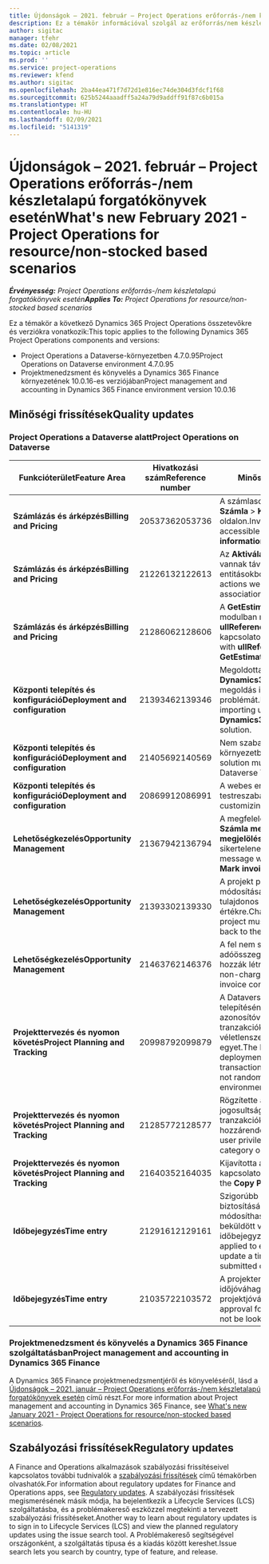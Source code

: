 ```yaml
---
title: Újdonságok – 2021. február – Project Operations erőforrás-/nem készletalapú forgatókönyvek esetén
description: Ez a témakör információval szolgál az erőforrás/nem készletalapú forgatókönyvek projektjeihez tartozó minőségi frissítésekről, amelyek a Project Operations 2021 februári kiadásában váltak elérhetővé.
author: sigitac
manager: tfehr
ms.date: 02/08/2021
ms.topic: article
ms.prod: ''
ms.service: project-operations
ms.reviewer: kfend
ms.author: sigitac
ms.openlocfilehash: 2ba44ea471f7d72d1e816ec74de304d3fdcf1f68
ms.sourcegitcommit: 625b5244aaadff5a24a79d9addff91f87c6b015a
ms.translationtype: HT
ms.contentlocale: hu-HU
ms.lasthandoff: 02/09/2021
ms.locfileid: "5141319"
---
```

# <a name="whats-new-february-2021---project-operations-for-resourcenon-stocked-based-scenarios"></a><span data-ttu-id="7bef8-103">Újdonságok – 2021. február – Project Operations erőforrás-/nem készletalapú forgatókönyvek esetén</span><span class="sxs-lookup"><span data-stu-id="7bef8-103">What's new February 2021 - Project Operations for resource/non-stocked based scenarios</span></span>

<span data-ttu-id="7bef8-104">_**Érvényesség:** Project Operations erőforrás-/nem készletalapú forgatókönyvek esetén_</span><span class="sxs-lookup"><span data-stu-id="7bef8-104">_**Applies To:** Project Operations for resource/non-stocked based scenarios_</span></span>

<span data-ttu-id="7bef8-105">Ez a témakör a következő Dynamics 365 Project Operations összetevőkre és verziókra vonatkozik:</span><span class="sxs-lookup"><span data-stu-id="7bef8-105">This topic applies to the following Dynamics 365 Project Operations components and versions:</span></span>

- <span data-ttu-id="7bef8-106">Project Operations a Dataverse-környezetben 4.7.0.95</span><span class="sxs-lookup"><span data-stu-id="7bef8-106">Project Operations on Dataverse environment 4.7.0.95</span></span>
- <span data-ttu-id="7bef8-107">Projektmenedzsment és könyvelés a Dynamics 365 Finance környezetének 10.0.16-es verziójában</span><span class="sxs-lookup"><span data-stu-id="7bef8-107">Project management and accounting in Dynamics 365 Finance environment version 10.0.16</span></span> 

## <a name="quality-updates"></a><span data-ttu-id="7bef8-108">Minőségi frissítések</span><span class="sxs-lookup"><span data-stu-id="7bef8-108">Quality updates</span></span>

### <a name="project-operations-on-dataverse"></a><span data-ttu-id="7bef8-109">Project Operations a Dataverse alatt</span><span class="sxs-lookup"><span data-stu-id="7bef8-109">Project Operations on Dataverse</span></span>

| <span data-ttu-id="7bef8-110">**Funkcióterület**</span><span class="sxs-lookup"><span data-stu-id="7bef8-110">**Feature Area**</span></span> | <span data-ttu-id="7bef8-111">**Hivatkozási szám**</span><span class="sxs-lookup"><span data-stu-id="7bef8-111">**Reference number**</span></span> | <span data-ttu-id="7bef8-112">**Minőségi frissítés**</span><span class="sxs-lookup"><span data-stu-id="7bef8-112">**Quality update**</span></span> |
| --- | --- | --- |
| <span data-ttu-id="7bef8-113">**Számlázás és árképzés**</span><span class="sxs-lookup"><span data-stu-id="7bef8-113">**Billing and Pricing**</span></span> | <span data-ttu-id="7bef8-114">2053736</span><span class="sxs-lookup"><span data-stu-id="7bef8-114">2053736</span></span> | <span data-ttu-id="7bef8-115">A számlasor részletei most már elérhetők a **Számla** > **Kapcsolódó információk** oldalon.</span><span class="sxs-lookup"><span data-stu-id="7bef8-115">Invoice line details are now accessible by going to **Invoice** > **Related information**.</span></span> |
| <span data-ttu-id="7bef8-116">**Számlázás és árképzés**</span><span class="sxs-lookup"><span data-stu-id="7bef8-116">**Billing and Pricing**</span></span> | <span data-ttu-id="7bef8-117">2122613</span><span class="sxs-lookup"><span data-stu-id="7bef8-117">2122613</span></span> | <span data-ttu-id="7bef8-118">Az **Aktiválás** és **Inaktiválás** műveletek el vannak távolítva az **Árlista** társítási entitásokból.</span><span class="sxs-lookup"><span data-stu-id="7bef8-118">The **Activate** and **Deactivate** actions were removed from the **Price List** association entities.</span></span> |
| <span data-ttu-id="7bef8-119">**Számlázás és árképzés**</span><span class="sxs-lookup"><span data-stu-id="7bef8-119">**Billing and Pricing**</span></span> | <span data-ttu-id="7bef8-120">2128606</span><span class="sxs-lookup"><span data-stu-id="7bef8-120">2128606</span></span> | <span data-ttu-id="7bef8-121">A **GetEstimatesForProject** beépülő modulban megoldotta az **ullReferenceException** programmal kapcsolatos problémát.</span><span class="sxs-lookup"><span data-stu-id="7bef8-121">Resolved the issue with **ullReferenceException** in the **GetEstimatesForProject** plug-in.</span></span> |
| <span data-ttu-id="7bef8-122">**Központi telepítés és konfiguráció**</span><span class="sxs-lookup"><span data-stu-id="7bef8-122">**Deployment and configuration**</span></span> | <span data-ttu-id="7bef8-123">2139346</span><span class="sxs-lookup"><span data-stu-id="7bef8-123">2139346</span></span> | <span data-ttu-id="7bef8-124">Megoldotta a nem felügyelt **Dynamics365ProjectOperationsDualWrite** megoldás importálásával kapcsolatos problémát.</span><span class="sxs-lookup"><span data-stu-id="7bef8-124">Resolved the issue with importing unmanaged **Dynamics365ProjectOperationsDualWrite** solution.</span></span> |
| <span data-ttu-id="7bef8-125">**Központi telepítés és konfiguráció**</span><span class="sxs-lookup"><span data-stu-id="7bef8-125">**Deployment and configuration**</span></span> | <span data-ttu-id="7bef8-126">2140569</span><span class="sxs-lookup"><span data-stu-id="7bef8-126">2140569</span></span> | <span data-ttu-id="7bef8-127">Nem szabad telepíteni a Dataverse Teams környezetben a projektmegoldást.</span><span class="sxs-lookup"><span data-stu-id="7bef8-127">Project solution must not be installed in the Dataverse Teams environments.</span></span> |
| <span data-ttu-id="7bef8-128">**Központi telepítés és konfiguráció**</span><span class="sxs-lookup"><span data-stu-id="7bef8-128">**Deployment and configuration**</span></span> | <span data-ttu-id="7bef8-129">2086991</span><span class="sxs-lookup"><span data-stu-id="7bef8-129">2086991</span></span> | <span data-ttu-id="7bef8-130">A webes erőforrások korlátozott testreszabási lokalizációja.</span><span class="sxs-lookup"><span data-stu-id="7bef8-130">Restricted customizing localization of web resources.</span></span> |
| <span data-ttu-id="7bef8-131">**Lehetőségkezelés**</span><span class="sxs-lookup"><span data-stu-id="7bef8-131">**Opportunity Management**</span></span> | <span data-ttu-id="7bef8-132">2136794</span><span class="sxs-lookup"><span data-stu-id="7bef8-132">2136794</span></span> | <span data-ttu-id="7bef8-133">A megfelelő hibaüzenetet jeleníti meg, ha a **Számla megerősítése** vagy a **Számla megjelölése kifizetettként** folyamatok sikertelenek.</span><span class="sxs-lookup"><span data-stu-id="7bef8-133">Display the correct error message when the **Confirm invoice** or **Mark invoice as paid** processes fail.</span></span> |
| <span data-ttu-id="7bef8-134">**Lehetőségkezelés**</span><span class="sxs-lookup"><span data-stu-id="7bef8-134">**Opportunity Management**</span></span> | <span data-ttu-id="7bef8-135">2139330</span><span class="sxs-lookup"><span data-stu-id="7bef8-135">2139330</span></span> | <span data-ttu-id="7bef8-136">A projekt projektmenedzserének módosítása nem állíthatja vissza a tulajdonos vállalatot az alapértelmezett értékre.</span><span class="sxs-lookup"><span data-stu-id="7bef8-136">Changing the Project manager on a project must not reset the owning company back to the default value.</span></span> |
| <span data-ttu-id="7bef8-137">**Lehetőségkezelés**</span><span class="sxs-lookup"><span data-stu-id="7bef8-137">**Opportunity Management**</span></span> | <span data-ttu-id="7bef8-138">2146376</span><span class="sxs-lookup"><span data-stu-id="7bef8-138">2146376</span></span> | <span data-ttu-id="7bef8-139">A fel nem számítható tényadatok korrigált adóösszegét a számla visszaigazolásából hozzák létre.</span><span class="sxs-lookup"><span data-stu-id="7bef8-139">Corrected tax amount in a non-chargeable actual is created from invoice confirmation.</span></span> |
| <span data-ttu-id="7bef8-140">**Projekttervezés és nyomon követés**</span><span class="sxs-lookup"><span data-stu-id="7bef8-140">**Project Planning and Tracking**</span></span> | <span data-ttu-id="7bef8-141">2099879</span><span class="sxs-lookup"><span data-stu-id="7bef8-141">2099879</span></span> | <span data-ttu-id="7bef8-142">A Dataverse-környezet központi telepítésének létre kell hoznia egy statikus azonosítóval rendelkező alapértelmezett tranzakciókategóriát, és nem hozhat létre véletlenszerűen környezetenként egyet.</span><span class="sxs-lookup"><span data-stu-id="7bef8-142">The Dataverse environment deployment must create a default transaction category with a static ID and not randomly generate one per environment.</span></span> |
| <span data-ttu-id="7bef8-143">**Projekttervezés és nyomon követés**</span><span class="sxs-lookup"><span data-stu-id="7bef8-143">**Project Planning and Tracking**</span></span> | <span data-ttu-id="7bef8-144">2128577</span><span class="sxs-lookup"><span data-stu-id="7bef8-144">2128577</span></span> | <span data-ttu-id="7bef8-145">Rögzítette a Project Service felhasználói jogosultságait, hogy frissítse a tranzakciókategóriát egy erőforrás-hozzárendelésen.</span><span class="sxs-lookup"><span data-stu-id="7bef8-145">Fixed the Project service user privileges to update the transaction category on a resource assignment.</span></span> |
| <span data-ttu-id="7bef8-146">**Projekttervezés és nyomon követés**</span><span class="sxs-lookup"><span data-stu-id="7bef8-146">**Project Planning and Tracking**</span></span> | <span data-ttu-id="7bef8-147">2164035</span><span class="sxs-lookup"><span data-stu-id="7bef8-147">2164035</span></span> | <span data-ttu-id="7bef8-148">Kijavította a **Projekt másolása** funkcióval kapcsolatos problémákat.</span><span class="sxs-lookup"><span data-stu-id="7bef8-148">Fixed issues with the **Copy Project** function.</span></span> |
| <span data-ttu-id="7bef8-149">**Időbejegyzés**</span><span class="sxs-lookup"><span data-stu-id="7bef8-149">**Time entry**</span></span> | <span data-ttu-id="7bef8-150">2129161</span><span class="sxs-lookup"><span data-stu-id="7bef8-150">2129161</span></span> | <span data-ttu-id="7bef8-151">Szigorúbb korlátozások vonatkoznak annak biztosítására, hogy a felhasználók ne módosíthassák és ne frissíthessék a beküldött vagy jóváhagyott időbejegyzéseket.</span><span class="sxs-lookup"><span data-stu-id="7bef8-151">Tighter restrictions are applied to ensure users can't change and update a time entry that has been submitted or approved.</span></span> |
| <span data-ttu-id="7bef8-152">**Időbejegyzés**</span><span class="sxs-lookup"><span data-stu-id="7bef8-152">**Time entry**</span></span> | <span data-ttu-id="7bef8-153">2103572</span><span class="sxs-lookup"><span data-stu-id="7bef8-153">2103572</span></span> | <span data-ttu-id="7bef8-154">A projekten kívüli időbejegyzések időjóváhagyása nem kereshet projektjóváhagyói szerepkört.</span><span class="sxs-lookup"><span data-stu-id="7bef8-154">Time approval for non-project time entries must not be looking for project approver role.</span></span> |

### <a name="project-management-and-accounting-in-dynamics-365-finance"></a><span data-ttu-id="7bef8-155">Projektmenedzsment és könyvelés a Dynamics 365 Finance szolgáltatásban</span><span class="sxs-lookup"><span data-stu-id="7bef8-155">Project management and accounting in Dynamics 365 Finance</span></span> 

<span data-ttu-id="7bef8-156">A Dynamics 365 Finance projektmenedzsmentjéről és könyveléséről, lásd a [Újdonságok – 2021. január – Project Operations erőforrás-/nem készletalapú forgatókönyvek esetén](whats-new-jan-2021-resource-based.md) című részt.</span><span class="sxs-lookup"><span data-stu-id="7bef8-156">For more information about Project management and accounting in Dynamics 365 Finance, see [What's new January 2021 - Project Operations for resource/non-stocked based scenarios](whats-new-jan-2021-resource-based.md).</span></span>


## <a name="regulatory-updates"></a><span data-ttu-id="7bef8-157">Szabályozási frissítések</span><span class="sxs-lookup"><span data-stu-id="7bef8-157">Regulatory updates</span></span>

<span data-ttu-id="7bef8-158">A Finance and Operations alkalmazások szabályozási frissítéseivel kapcsolatos további tudnivalók a [szabályozási frissítések](https://docs.microsoft.com/dynamics365/finance/localizations/regulatory-updates) című témakörben olvashatók.</span><span class="sxs-lookup"><span data-stu-id="7bef8-158">For information about regulatory updates for Finance and Operations apps, see [Regulatory updates](https://docs.microsoft.com/dynamics365/finance/localizations/regulatory-updates).</span></span> <span data-ttu-id="7bef8-159">A szabályozási frissítések megismerésének másik módja, ha bejelentkezik a Lifecycle Services (LCS) szolgáltatásba, és a problémakereső eszközzel megtekinti a tervezett szabályozási frissítéseket.</span><span class="sxs-lookup"><span data-stu-id="7bef8-159">Another way to learn about regulatory updates is to sign in to Lifecycle Services (LCS) and view the planned regulatory updates using the issue search tool.</span></span> <span data-ttu-id="7bef8-160">A Problémakereső segítségével országonként, a szolgáltatás típusa és a kiadás között kereshet.</span><span class="sxs-lookup"><span data-stu-id="7bef8-160">Issue search lets you search by country, type of feature, and release.</span></span>
